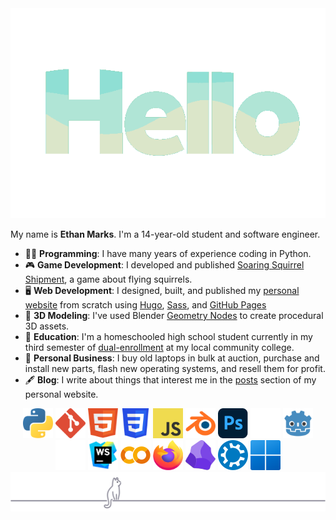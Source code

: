 <div align="center">
<img src="assets/hello_spearmint_palette.gif" width=550px>
</div>

My name is **Ethan Marks**. I'm a 14-year-old student and software engineer.

- 👨‍💻 **Programming**: I have many years of experience coding in Python.
- 🎮 **Game Development**: I developed and published [Soaring Squirrel Shipment](https://ethmarks.itch.io/soaring-squirrel-shipment), a game about flying squirrels.
- 🖥️ **Web Development**: I designed, built, and published my [personal website](https://ethmarks.github.io) from scratch using [Hugo](https://gohugo.io/), [Sass](https://sass-lang.com/), and [GitHub Pages](https://docs.github.com/en/pages)
- 🧊 **3D Modeling**: I've used Blender [Geometry Nodes](https://docs.blender.org/manual/en/latest/modeling/geometry_nodes/introduction.html) to create procedural 3D assets.
- 🏫 **Education**: I'm a homeschooled high school student currently in my third semester of [dual-enrollment](https://en.wikipedia.org/wiki/Dual_enrollment) at my local community college.
- 💼 **Personal Business**: I buy old laptops in bulk at auction, purchase and install new parts, flash new operating systems, and resell them for profit.
- 🖋️ **Blog**: I write about things that interest me in the [posts](https://ethmarks.github.io/posts/) section of my personal website.

<div align="center">
    <a href="https://www.python.org/"><img src="assets/icons/python.svg" width="48" height="48" alt="Python" title="Python"></a>
    <a href="https://git-scm.com/"><img src="assets/icons/git.svg" width="48" height="48" alt="Git" title="Git"></a>
    <a href="https://developer.mozilla.org/en-US/docs/Web/HTML"><img src="assets/icons/html.svg" width="48" height="48" alt="HTML" title="HTML"></a>
    <a href="https://developer.mozilla.org/en-US/docs/Web/CSS"><img src="assets/icons/css.svg" width="48" height="48" alt="CSS" title="CSS"></a>
    <a href="https://developer.mozilla.org/en-US/docs/Web/JavaScript"><img src="assets/icons/javascript.svg" width="48" height="48" alt="JavaScript" title="JavaScript"></a>
    <a href="https://www.blender.org/"><img src="assets/icons/blender.svg" width="48" height="48" alt="Blender" title="Blender"></a>
    <a href="https://www.adobe.com/products/photoshop.html"><img src="assets/icons/photoshop.svg" width="48" height="48" alt="Photoshop" title="Photoshop"></a>
    <a href="https://unity.com/"><img src="assets/icons/unity.svg" width="48" height="48" alt="Unity" title="Unity"></a>
    <a href="https://godotengine.org/"><img src="assets/icons/godot.svg" width="48" height="48" alt="Godot" title="Godot"></a>
    <br>
    <a href="https://zed.dev/"><img src="assets/icons/zed.svg" width="48" height="48" alt="Zed" title="Zed"></a>
    <a href="https://www.jetbrains.com/webstorm/"><img src="assets/icons/webstorm.svg" width="48" height="48" alt="WebStorm" title="WebStorm"></a>
    <a href="https://colab.research.google.com/"><img src="assets/icons/colab.svg" width="48" height="48" alt="Google Colab" title="Google Colab"></a>
    <a href="https://www.mozilla.org/firefox/"><img src="assets/icons/firefox.svg" width="48" height="48" alt="Firefox" title="Firefox"></a>
    <a href="https://obsidian.md/"><img src="assets/icons/obsidian.svg" width="48" height="48" alt="Obsidian" title="Obsidian"></a>
    <a href="https://kubuntu.org/"><img src="assets/icons/kubuntu.svg" width="48" height="48" alt="Kubuntu" title="Kubuntu"></a>
    <a href="https://www.microsoft.com/windows/"><img src="assets/icons/windows.svg" width="48" height="48" alt="Windows" title="Windows"></a>
</div>

<div align="center"><img src="assets\cat_footer.svg" alt="cat footer"></div>
